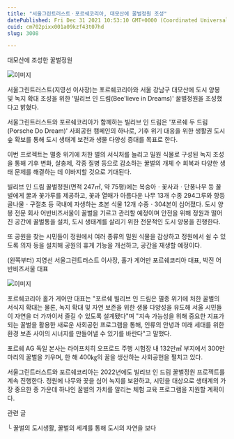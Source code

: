 ```yaml
---
title: "서울그린트러스트ㆍ포르쉐코리아, 대모산에 꿀벌정원 조성"
datePublished: Fri Dec 31 2021 10:53:10 GMT+0000 (Coordinated Universal Time)
cuid: cm702pixx001a09kzf43t07hd
slug: 3008

---
```



대모산에 조성한 꿀벌정원

![이미지](https://cdn.hashnode.com/res/hashnode/image/upload/v1739253632004/e48aa51f-15cb-4f90-aceb-0984e0482061.jpeg)

서울그린트러스트(지영선 이사장)는 포르쉐코리아와 서울 강남구 대모산에 도시 양봉 및 녹지 확대 조성을 위한 '빌리브 인 드림(Bee'lieve in Dreams)' 꿀벌정원을 조성했다고 밝혔다.

서울그린트러스트와 포르쉐코리아가 함께하는 빌리브 인 드림은 '포르쉐 두 드림(Porsche Do Dream)' 사회공헌 캠페인의 하나로, 기후 위기 대응을 위한 생활권 도시숲 확보를 통해 도시 생태계 보전과 생물 다양성 증대를 목표로 한다.

이번 프로젝트는 멸종 위기에 처한 벌의 서식처를 늘리고 밀원 식물로 구성된 녹지 조성을 통해 기후 변화, 살충제, 각종 질병 등으로 감소하는 꿀벌의 개체 수 회복과 다양한 생태 문제를 해결하는 데 이바지할 것으로 기대된다.

빌리브 인 드림 꿀벌정원(면적 247㎡, 약 75평)에는 복숭아ㆍ꽃사과ㆍ단풍나무 등 꿀벌에게 꿀과 꽃가루를 제공하고, 꽃과 열매가 아름다운 나무 13개 수종 294그루와 향등골나물ㆍ구절초 등 국내에 자생하는 초본 식물 12개 수종ㆍ304본이 심어졌다. 도시 양봉 전문 회사 어반비즈서울이 꿀벌을 기르고 관리할 예정이며 안전을 위해 정원과 떨어진 공간에 꿀벌통을 설치, 도시 생태계를 살리기 위한 전문적인 도시 양봉을 진행한다.

또 공원을 찾는 시민들이 정원에서 여러 종류의 밀원 식물을 감상하고 정원에서 쉴 수 있도록 의자 등을 설치해 공원의 휴게 기능을 개선하고, 공간을 재생할 예정이다.

(왼쪽부터) 지영선 서울그린트러스트 이사장, 홀가 게어만 포르쉐코리아 대표, 박진 어반비즈서울 대표

![이미지](https://cdn.hashnode.com/res/hashnode/image/upload/v1739253634547/53965570-3e3d-493b-b6c8-dfd36debfeb1.jpeg)

포르쉐코리아 홀가 게어만 대표는 "포르쉐 빌리브 인 드림은 멸종 위기에 처한 꿀벌의 서식지 확대는 물론, 녹지 확대 및 자연 보존을 위한 생물 다양성을 유도해 서울 시민들이 자연을 더 가까이서 즐길 수 있도록 설계됐다"며 "지속 가능성을 위해 중요한 지표가 되는 꿀벌을 활용한 새로운 사회공헌 프로그램을 통해, 인류의 안녕과 미래 세대를 위한 환경 보존 사이의 시너지를 만들어낼 수 있기를 바란다"고 말했다.

포르쉐 AG 독일 본사는 라이프치히 오프로드 주행 시험장 내 132만㎡ 부지에서 300만 마리의 꿀벌을 키우며, 한 해 400㎏의 꿀을 생산하는 사회공헌을 펼치고 있다.

서울그린트러스트와 포르쉐코리아는 2022년에도 빌리브 인 드림 꿀벌정원 프로젝트를 계속 진행한다. 정원에 나무와 꽃을 심어 녹지를 보완하고, 시민을 대상으로 생태계의 가장 중요한 종 가운데 하나인 꿀벌의 가치를 알리는 체험 교육 프로그램을 지원할 계획이다.

관련 글

└ 꿀벌의 도시생활, 꿀벌의 세계를 통해 도시의 자연을 보다